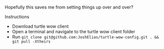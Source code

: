 Hopefully this saves me from setting things up over and over?

Instructions
- Download turtle wow client
- Open a terminal and navigate to the turtle wow client folder
- Run `git clone git@github.com:JoshElias/turtle-wow-config.git . && git pull -Xtheirs`
